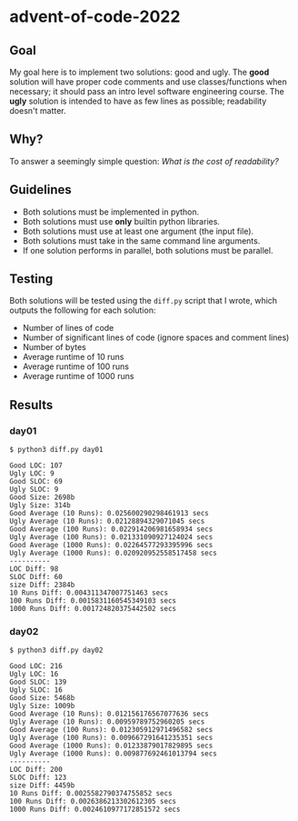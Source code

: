 # advent-of-code-2022

## Goal

My goal here is to implement two solutions: good and ugly. The **good** solution will have proper code comments and use classes/functions when necessary; it should pass an intro level software engineering course. The **ugly** solution is intended to have as few lines as possible; readability doesn't matter.

## Why?

To answer a seemingly simple question: *What is the cost of readability?*

## Guidelines

- Both solutions must be implemented in python.
- Both solutions must use **only** builtin python libraries.
- Both solutions must use at least one argument (the input file).
- Both solutions must take in the same command line arguments.
- If one solution performs in parallel, both solutions must be parallel.

## Testing

Both solutions will be tested using the `diff.py` script that I wrote, which outputs the following for each solution:

- Number of lines of code
- Number of significant lines of code (ignore spaces and comment lines)
- Number of bytes
- Average runtime of 10 runs
- Average runtime of 100 runs
- Average runtime of 1000 runs

## Results

### day01

```
$ python3 diff.py day01

Good LOC: 107
Ugly LOC: 9
Good SLOC: 69
Ugly SLOC: 9
Good Size: 2698b
Ugly Size: 314b
Good Average (10 Runs): 0.025600290298461913 secs
Ugly Average (10 Runs): 0.02128894329071045 secs
Good Average (100 Runs): 0.022914206981658934 secs
Ugly Average (100 Runs): 0.021331090927124024 secs
Good Average (1000 Runs): 0.02264577293395996 secs
Ugly Average (1000 Runs): 0.020920952558517458 secs
----------
LOC Diff: 98
SLOC Diff: 60
size Diff: 2384b
10 Runs Diff: 0.004311347007751463 secs
100 Runs Diff: 0.0015831160545349103 secs
1000 Runs Diff: 0.001724820375442502 secs
```

### day02

```
$ python3 diff.py day02

Good LOC: 216
Ugly LOC: 16
Good SLOC: 139
Ugly SLOC: 16
Good Size: 5468b
Ugly Size: 1009b
Good Average (10 Runs): 0.012156176567077636 secs
Ugly Average (10 Runs): 0.00959789752960205 secs
Good Average (100 Runs): 0.012305912971496582 secs
Ugly Average (100 Runs): 0.009667291641235351 secs
Good Average (1000 Runs): 0.01233879017829895 secs
Ugly Average (1000 Runs): 0.009877692461013794 secs
----------
LOC Diff: 200
SLOC Diff: 123
size Diff: 4459b
10 Runs Diff: 0.0025582790374755852 secs
100 Runs Diff: 0.0026386213302612305 secs
1000 Runs Diff: 0.0024610977172851572 secs
```
